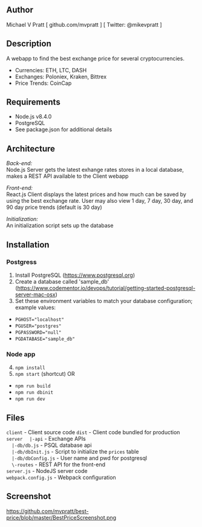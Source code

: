 
## Author
Michael V Pratt  [ github.com/mvpratt ] [ Twitter: @mikevpratt ]

## Description
A webapp to find the best exchange price for several cryptocurrencies. 
* Currencies: ETH, LTC, DASH
* Exchanges: Poloniex, Kraken, Bittrex
* Price Trends: CoinCap

## Requirements
 * Node.js v8.4.0
 * PostgreSQL
 * See package.json for additional details

## Architecture
*Back-end:*  
Node.js Server gets the latest exhange rates stores in a local database, 
makes a REST API available to the Client webapp

*Front-end:*  
React.js Client displays the latest prices and how much can be saved by 
using the best exchange rate.  User may also view 1 day, 7 day, 30 day, and 
90 day price trends (default is 30 day)

*Initialization:*  
An initialization script sets up the database

## Installation
### Postgress
1. Install PostgreSQL (https://www.postgresql.org)
2. Create a database called 'sample_db' (https://www.codementor.io/devops/tutorial/getting-started-postgresql-server-mac-osx)
3. Set these environment variables to match your database configuration; example values:  
 * `PGHOST="localhost"`  
 * `PGUSER="postgres"`  
 * `PGPASSWORD="null"`  
 * `PGDATABASE="sample_db"`  

### Node app
4. `npm install`
5. `npm start` (shortcut) OR
 * `npm run build`
 * `npm run dbinit`
 * `npm run dev`

## Files
`client` - Client source code
`dist` - Client code bundled for production
`server`
`  |-api` - Exchange APIs  
`  |-db/db.js` - PSQL database api  
`  |-db/dbInit.js` - Script to initialize the `prices` table   
`  |-db/dbConfig.js` - User name and pwd for postgresql  
`  \-routes` - REST API for the front-end  
`server.js` - NodeJS server code  
`webpack.config.js` - Webpack configuration  

## Screenshot
https://github.com/mvpratt/best-price/blob/master/BestPriceScreenshot.png
